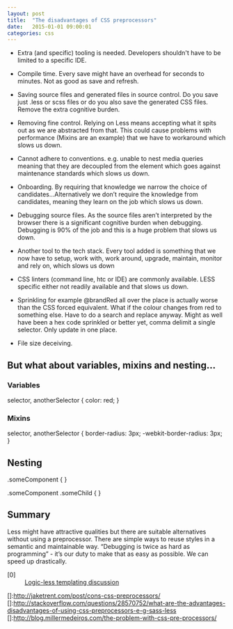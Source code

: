 ```yaml
---
layout: post
title:  "The disadvantages of CSS preprocessors"
date:   2015-01-01 09:00:01
categories: css
---
```


* Extra (and specific) tooling is needed. Developers shouldn't have to be limited to a specific IDE.

* Compile time. Every save might have an overhead for seconds to minutes. Not as good as save and refresh.

* Saving source files and generated files in source control. Do you save just .less or scss files or do you also save the generated CSS files. Remove the extra cognitive burden.

* Removing fine control. Relying on Less means accepting what it spits out as we are abstracted from that. This could cause problems with performance (Mixins are an example) that we have to workaround which slows us down.

* Cannot adhere to conventions. e.g. unable to nest media queries meaning that they are decoupled from the element which goes against maintenance standards which slows us down.

* Onboarding. By requiring that knowledge we narrow the choice of candidates...Alternatively we don’t require the knowledge from candidates, meaning they learn on the job which slows us down.

* Debugging source files. As the source files aren’t interpreted by the browser there is a significant cognitive burden when debugging. Debugging is 90% of the job and this is a huge problem that slows us down.

* Another tool to the tech stack. Every tool added is something that we now have to setup, work with, work around, upgrade, maintain, monitor and rely on, which slows us down

* CSS linters (command line, htc or IDE) are commonly available. LESS specific either not readily available and that slows us down.

* Sprinkling for example @brandRed all over the place is actually worse than the CSS forced equivalent. What if the colour changes from red to something else. Have to do a search and replace anyway. Might as well have been a hex code sprinkled or better yet, comma delimit a single selector. Only update in one place.

* File size deceiving.

## But what about variables, mixins and nesting...

### Variables

selector,
anotherSelector {
	color: red;
}

### Mixins

selector,
anotherSelector {
	border-radius: 3px;
	-webkit-border-radius: 3px;
}

## Nesting

.someComponent {
}

.someComponent .someChild {
}

## Summary

Less might have attractive qualities but there are suitable alternatives without using a preprocessor.
There are simple ways to reuse styles in a semantic and maintainable way.
“Debugging is twice as hard as programming” - it’s our duty to make that as easy as possible.
We can speed up drastically.

<dl>
	<dt class="citation" id="ref0">[0]</dt>
	<dd><a href="http://stackoverflow.com/questions/3896730/whats-the-advantage-of-logic-less-template-such-as-mustache">Logic-less templating discussion</a></dd>
</dl>

[]:http://jaketrent.com/post/cons-css-preprocessors/
[]:http://stackoverflow.com/questions/28570752/what-are-the-advantages-disadvantages-of-using-css-preprocessors-e-g-sass-less
[]:http://blog.millermedeiros.com/the-problem-with-css-pre-processors/

